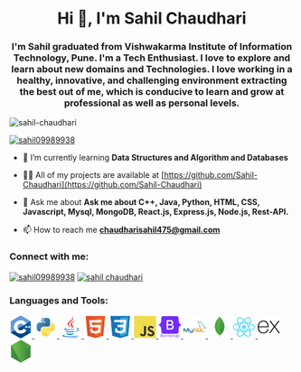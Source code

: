 <h1 align="center">Hi 👋, I'm Sahil Chaudhari</h1>
<h3 align="center">I'm Sahil graduated from Vishwakarma Institute of Information Technology, Pune. I'm a Tech Enthusiast. I love to explore and learn about new domains and Technologies. I love working in a healthy, innovative, and challenging environment extracting the best out of me, which is conducive to learn and grow at professional as well as personal levels.</h3>

<p align="left"> <img src="https://komarev.com/ghpvc/?username=sahil-chaudhari&label=Profile%20views&color=0e75b6&style=flat" alt="sahil-chaudhari" /> </p>

<p align="left"> <a href="https://twitter.com/sahil09989938" target="blank"><img src="https://img.shields.io/twitter/follow/sahil09989938?logo=twitter&style=for-the-badge" alt="sahil09989938" /></a> </p>

- 🌱 I’m currently learning **Data Structures and Algorithm and Databases**

- 👨‍💻 All of my projects are available at [https://github.com/Sahil-Chaudhari](https://github.com/Sahil-Chaudhari)

- 💬 Ask me about **Ask me about C++, Java, Python, HTML, CSS, Javascript, Mysql, MongoDB, React.js, Express.js, Node.js, Rest-API.**

- 📫 How to reach me **chaudharisahil475@gmail.com**

<h3 align="left">Connect with me:</h3>
<p align="left">
<a href="https://twitter.com/sahil09989938" target="blank"><img align="center" src="https://raw.githubusercontent.com/rahuldkjain/github-profile-readme-generator/master/src/images/icons/Social/twitter.svg" alt="sahil09989938" height="30" width="40" /></a>
<a href="https://linkedin.com/in/sahil chaudhari" target="blank"><img align="center" src="https://raw.githubusercontent.com/rahuldkjain/github-profile-readme-generator/master/src/images/icons/Social/linked-in-alt.svg" alt="sahil chaudhari" height="30" width="40" /></a>
</p>

<h3 align="left">Languages and Tools:</h3>
<p align="left"> <a href="https://www.w3schools.com/cpp/" target="_blank" rel="noreferrer"> <img src="https://raw.githubusercontent.com/devicons/devicon/master/icons/cplusplus/cplusplus-original.svg" alt="cplusplus" width="40" height="40"/> <a href="https://www.python.org/" target="_blank" rel="noreferrer"> <img src="https://raw.githubusercontent.com/devicons/devicon/master/icons/python/python-original.svg" alt="cplusplus" width="40" height="40"/> <a href="https://www.java.com/en/" target="_blank" rel="noreferrer"> <img src="https://raw.githubusercontent.com/devicons/devicon/master/icons/java/java-original.svg" alt="cplusplus" width="40" height="40"/> <a href="https://www.w3schools.com/html/" target="_blank" rel="noreferrer"> <img src="https://raw.githubusercontent.com/devicons/devicon/master/icons/html5/html5-original.svg" alt="cplusplus" width="40" height="40"/> <a href="https://www.w3schools.com/css/" target="_blank" rel="noreferrer"> <img src="https://raw.githubusercontent.com/devicons/devicon/master/icons/css3/css3-original.svg" alt="cplusplus" width="40" height="40"/> <a href="https://www.javascript.com/" target="_blank" rel="noreferrer"> <img src="https://raw.githubusercontent.com/devicons/devicon/master/icons/javascript/javascript-original.svg" alt="cplusplus" width="40" height="40"/> <a href="https://getbootstrap.com" target="_blank" rel="noreferrer"> <img src="https://raw.githubusercontent.com/devicons/devicon/master/icons/bootstrap/bootstrap-plain-wordmark.svg" alt="cplusplus" width="40" height="40"/>
<a href="https://www.mysql.com/" target="_blank" rel="noreferrer"> <img src="https://raw.githubusercontent.com/devicons/devicon/master/icons/mysql/mysql-original-wordmark.svg" alt="python" width="40" height="40"/> </a> <a href="https://www.mongodb.com/" target="_blank" rel="noreferrer"> <img src="https://raw.githubusercontent.com/devicons/devicon/master/icons/mongodb/mongodb-original.svg" alt="python" width="40" height="40"/> </a> <a href="https://react.dev/" target="_blank" rel="noreferrer"> <img src="https://raw.githubusercontent.com/devicons/devicon/master/icons/react/react-original.svg" alt="python" width="40" height="40"/> </a> <a href="https://expressjs.com/" target="_blank" rel="noreferrer"> <img src="https://raw.githubusercontent.com/devicons/devicon/master/icons/express/express-original.svg" alt="python" width="40" height="40"/> </a> <a href="https://nodejs.org/en" target="_blank" rel="noreferrer"> <img src="https://raw.githubusercontent.com/devicons/devicon/master/icons/nodejs/nodejs-original.svg" alt="python" width="40" height="40"/> </a> </p>
